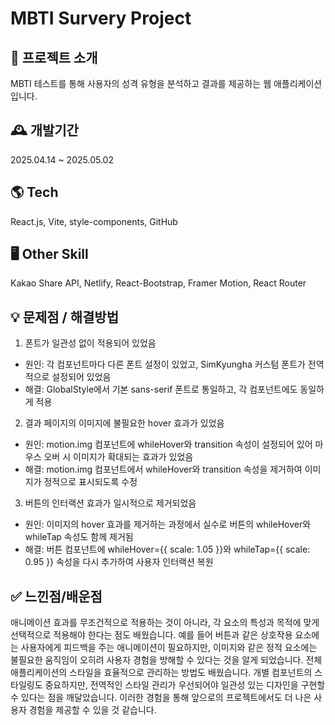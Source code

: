 # MBTI Survery Project

## 🌈 프로젝트 소개
MBTI 테스트를 통해 사용자의 성격 유형을 분석하고 결과를 제공하는 웹 애플리케이션입니다.

## 🕰️ 개발기간
2025.04.14 ~ 2025.05.02

## 🌎 Tech
React.js, Vite, style-components, GitHub

## 🖥️ Other Skill
Kakao Share API, Netlify, React-Bootstrap, Framer Motion, React Router

## 💡 문제점 / 해결방법
1. 폰트가 일관성 없이 적용되어 있었음
 - 원인: 각 컴포넌트마다 다른 폰트 설정이 있었고, SimKyungha 커스텀 폰트가 전역적으로 설정되어 있었음
 - 해결: GlobalStyle에서 기본 sans-serif 폰트로 통일하고, 각 컴포넌트에도 동일하게 적용
   
2. 결과 페이지의 이미지에 불필요한 hover 효과가 있었음
 - 원인: motion.img 컴포넌트에 whileHover와 transition 속성이 설정되어 있어 마우스 오버 시 이미지가 확대되는 효과가 있었음
 - 해결: motion.img 컴포넌트에서 whileHover와 transition 속성을 제거하여 이미지가 정적으로 표시되도록 수정
   
3. 버튼의 인터랙션 효과가 일시적으로 제거되었음
 - 원인: 이미지의 hover 효과를 제거하는 과정에서 실수로 버튼의 whileHover와 whileTap 속성도 함께 제거됨
 - 해결: 버튼 컴포넌트에 whileHover={{ scale: 1.05 }}와 whileTap={{ scale: 0.95 }} 속성을 다시 추가하여 사용자 인터랙션 복원

## ✅ 느낀점/배운점
애니메이션 효과를 무조건적으로 적용하는 것이 아니라, 각 요소의 특성과 목적에 맞게 선택적으로 적용해야 한다는 점도 배웠습니다.
예를 들어 버튼과 같은 상호작용 요소에는 사용자에게 피드백을 주는 애니메이션이 필요하지만, 이미지와 같은 정적 요소에는 불필요한 움직임이 오히려 사용자 경험을 방해할 수 있다는 것을 알게 되었습니다.
전체 애플리케이션의 스타일을 효율적으로 관리하는 방법도 배웠습니다. 
개별 컴포넌트의 스타일링도 중요하지만, 전역적인 스타일 관리가 우선되어야 일관성 있는 디자인을 구현할 수 있다는 점을 깨달았습니다. 
이러한 경험을 통해 앞으로의 프로젝트에서도 더 나은 사용자 경험을 제공할 수 있을 것 같습니다.
